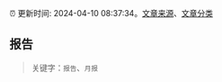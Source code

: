 :alarm_clock: 更新时间: 2024-04-10 08:37:34。[文章来源](/README.md)、[文章分类](/TAGS.md)

## 报告


> 关键字：`报告`、`月报`



